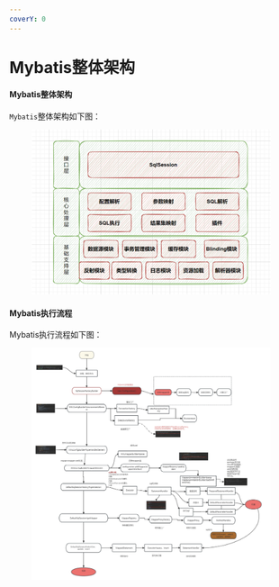 ```yaml
---
coverY: 0
---
```


# Mybatis整体架构

#### Mybatis整体架构 <a href="#item-2" id="item-2"></a>

`Mybatis`整体架构如下图：

<figure><img src=".gitbook/assets/image (1).png" alt=""><figcaption></figcaption></figure>

#### Mybatis执行流程 <a href="#item-3" id="item-3"></a>

Mybatis执行流程如下图：

<figure><img src=".gitbook/assets/未命名文件 (1).jpg" alt=""><figcaption></figcaption></figure>







